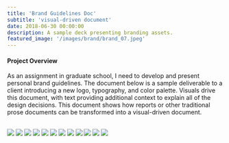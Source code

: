 ```yaml
---
title: 'Brand Guidelines Doc'
subtitle: 'visual-driven document'
date: 2018-06-30 00:00:00
description: A sample deck presenting branding assets.
featured_image: '/images/brand/brand_07.jpeg'
---
```



#### Project Overview

As an assignment in graduate school, I need to develop and present personal brand guidelines. The document below is a sample deliverable to a client introducing a new logo, typography, and color palette. Visuals drive this document, with text providing additional context to explain all of the design decisions. This document shows how reports or other traditional prose documents can be transformed into a visual-driven document.

<br/>

<div class="gallery" data-columns="3">
    <img src="/images/brand/brand_01.jpeg">
    <img src="/images/brand/brand_02.jpeg">
    <img src="/images/brand/brand_03.jpeg">
    <img src="/images/brand/brand_04.jpeg">
    <img src="/images/brand/brand_05.jpeg">
    <img src="/images/brand/brand_06.jpeg">    
    <img src="/images/brand/brand_07.jpeg">
    <img src="/images/brand/brand_08.jpeg">
    <img src="/images/brand/brand_09.jpeg">
    <img src="/images/brand/brand_10.jpeg">
    <img src="/images/brand/brand_11.jpeg">
    <img src="/images/brand/brand_12.jpeg"> 
</div>